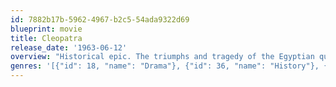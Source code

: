 ```yaml
---
id: 7882b17b-5962-4967-b2c5-54ada9322d69
blueprint: movie
title: Cleopatra
release_date: '1963-06-12'
overview: "Historical epic. The triumphs and tragedy of the Egyptian queen, Cleopatra.The winner of four Oscars, this epic saga of love, greed and betrayal stars Elizabeth Taylor as the passionate and ambitious Egyptian queen who's determined to hold on to the throne and seduces the Roman emperor Julius Caesar (Rex Harrison). When Caesar is murdered, she redirects her attentions to his general, Marc Antony (Richard Burton), who vows to take power -- but Caesar's successor (Roddy McDowall) has other plans."
genres: '[{"id": 18, "name": "Drama"}, {"id": 36, "name": "History"}, {"id": 10749, "name": "Romance"}]'
---
```

